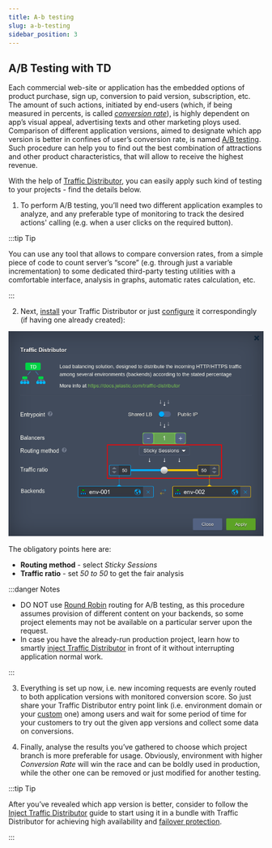 ```yaml
---
title: A-b testing
slug: a-b-testing
sidebar_position: 3
---
```


## A/B Testing with TD

Each commercial web-site or application has the embedded options of product purchase, sign up, conversion to paid version, subscription, etc. The amount of such actions, initiated by end-users (which, if being measured in percents, is called [_conversion rate_](https://en.wikipedia.org/wiki/Conversion_marketing#Conversion_rate)), is highly dependent on app’s visual appeal, advertising texts and other marketing ploys used. Comparison of different application versions, aimed to designate which app version is better in confines of user’s conversion rate, is named [A/B testing](/docs/ApplicationSetting/Traffic%20Distributor/Use%20Cases/A-B%20Testing). Such procedure can help you to find out the best combination of attractions and other product characteristics, that will allow to receive the highest revenue.

With the help of [Traffic Distributor](/docs/ApplicationSetting/Traffic%20Distributor/Traffic%20Distributor%20Overview), you can easily apply such kind of testing to your projects - find the details below.

1. To perform A/B testing, you’ll need two different application examples to analyze, and any preferable type of monitoring to track the desired actions' calling (e.g. when a user clicks on the required button).

:::tip Tip

You can use any tool that allows to compare conversion rates, from a simple piece of code to count server’s “score” (e.g. through just a variable incrementation) to some dedicated third-party testing utilities with a comfortable interface, analysis in graphs, automatic rates calculation, etc.

:::

2. Next, [install](/docs/ApplicationSetting/Traffic%20Distributor/Traffic%20Distributor%20Installation) your Traffic Distributor or just [configure](/docs/ApplicationSetting/Traffic%20Distributor/Traffic%20Distributor%20Installation#traffic-distributor-reconfiguration) it correspondingly (if having one already created):

<div style={{
    display:'flex',
    justifyContent: 'center',
    margin: '0 0 1rem 0'
}}>

![Locale Dropdown](./img/A-BTesting/01.png)

</div>

The obligatory points here are:

- **Routing method** - select _Sticky Sessions_
- **Traffic ratio** - set _50 to 50_ to get the fair analysis

:::danger Notes

- DO NOT use [Round Robin](/docs/ApplicationSetting/Traffic%20Distributor/Routing%20Methods/Round%20Robin) routing for A/B testing, as this procedure assumes provision of different content on your backends, so some project elements may not be available on a particular server upon the request.
- In case you have the already-run production project, learn how to smartly [inject Traffic Distributor](/docs/ApplicationSetting/Traffic%20Distributor/Traffic%20Distributor%20Integrate) in front of it without interrupting application normal work.

:::

3. Everything is set up now, i.e. new incoming requests are evenly routed to both application versions with monitored conversion score. So just share your Traffic Distributor entry point link (i.e. environment domain or your [custom](/docs/ApplicationSetting/Domain%20Name%20Management/Custom%20Domain%20Name) one) among users and wait for some period of time for your customers to try out the given app versions and collect some data on conversions.

4. Finally, analyse the results you’ve gathered to choose which project branch is more preferable for usage. Obviously, environment with higher _Conversion Rate_ will win the race and can be boldly used in production, while the other one can be removed or just modified for another testing.

:::tip Tip

After you’ve revealed which app version is better, consider to follow the [Inject Traffic Distributor](/docs/ApplicationSetting/Traffic%20Distributor/Traffic%20Distributor%20Integrate) guide to start using it in a bundle with Traffic Distributor for achieving high availability and [failover protection](/docs/ApplicationSetting/Traffic%20Distributor/Use%20Cases/Failover%20Protection).

:::
